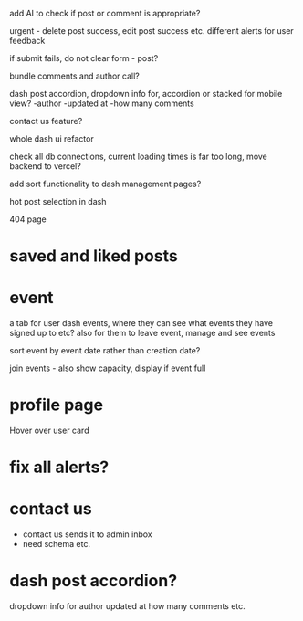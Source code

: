 add AI to check if post or comment is appropriate?

urgent - delete post success, edit post success etc. different alerts for user feedback

if submit fails, do not clear form - post?

bundle comments and author call?

dash post accordion, dropdown info for, accordion or stacked for mobile view?
-author
-updated at
-how many comments

contact us feature?

whole dash ui refactor

check all db connections, current loading times is far too long, move backend to vercel?

add sort functionality to dash management pages?

hot post selection in dash

404 page

# saved and liked posts

# event

a tab for user dash events, where they can see what events they have signed up to etc? also for them to leave event, manage and see events

sort event by event date rather than creation date?

join events - also show capacity, display if event full

# profile page

Hover over user card

# fix all alerts?

# contact us

- contact us sends it to admin inbox
- need schema etc.

# dash post accordion?

dropdown info for author updated at
how many comments etc.
